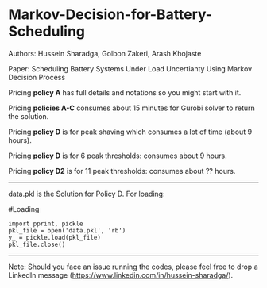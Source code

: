 # Markov-Decision-for-Battery-Scheduling

Authors: Hussein Sharadga, Golbon Zakeri, Arash Khojaste


Paper: Scheduling Battery Systems Under Load Uncertianty Using Markov Decision Process 



Pricing **policy A** has  full details and notations so you might start with it.

Pricing **policies A-C** consumes about 15 minutes for Gurobi solver to return the solution.

Pricing **policy D** is for peak shaving which consumes a lot of time (about 9 hours).



Pricing **policy D** is for 6 peak thresholds:  consumes about 9 hours.

Pricing **policy D2** is for 11 peak thresholds:  consumes about ?? hours.

---

data.pkl is the Solution for Policy D. For loading:

#Loading
```
import pprint, pickle
pkl_file = open('data.pkl', 'rb')
y_ = pickle.load(pkl_file)
pkl_file.close()
```
---
Note: Should you face an issue running the codes, please feel free to drop a LinkedIn message (https://www.linkedin.com/in/hussein-sharadga/).
